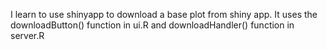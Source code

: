 I learn to use shinyapp to download a base plot from shiny app.
It uses the downloadButton() function in ui.R and downloadHandler() function in server.R

